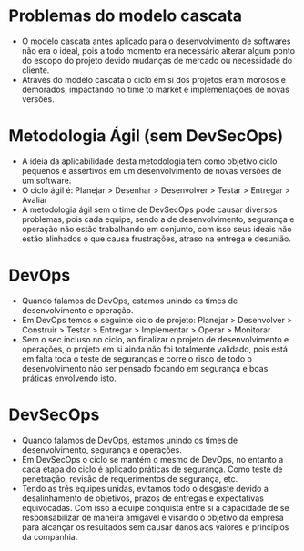 # Problemas do modelo cascata
- O modelo cascata antes aplicado para o desenvolvimento de softwares não era o ideal, pois a todo momento era necessário alterar algum ponto do escopo do projeto devido mudanças de mercado ou necessidade do cliente.
- Através do modelo cascata o ciclo em si dos projetos eram morosos e demorados, impactando no time to market e implementações de novas versões.


# Metodologia Ágil (sem DevSecOps)
- A ideia da aplicabilidade desta metodologia tem como objetivo ciclo pequenos e assertivos em um desenvolvimento de novas versões de um software.
- O ciclo ágil é: Planejar > Desenhar > Desenvolver > Testar > Entregar > Avaliar
- A metodologia ágil sem o time de DevSecOps pode causar diversos problemas, pois cada equipe, sendo a de desenvolvimento, segurança e operação não estão trabalhando em conjunto, com isso seus ideais não estão alinhados o que causa frustrações, atraso na entrega e desunião. 

# DevOps
- Quando falamos de DevOps, estamos unindo os times de desenvolvimento e operação.
- Em DevOps temos o seguinte ciclo de projeto: Planejar > Desenvolver > Construir > Testar > Entregar > Implementar > Operar > Monitorar
- Sem o sec incluso no ciclo, ao finalizar o projeto de desenvolvimento e operações, o projeto em si ainda não foi totalmente validado, pois está em falta toda o teste de seguranças e corre o risco de todo o desenvolvimento não ser pensado focando em segurança e boas práticas envolvendo isto.

# DevSecOps
- Quando falamos de DevOps, estamos unindo os times de desenvolvimento, segurança e operações.
- Em DevSecOps o ciclo se mantém o mesmo de DevOps, no entanto a cada etapa do ciclo é aplicado práticas de segurança. Como teste de penetração, revisão de requerimentos de segurança, etc.
- Tendo as três equipes unidas, evitamos todo o desgaste devido a desalinhamento de objetivos, prazos de entregas e expectativas equivocadas. Com isso a equipe conquista entre si a capacidade de se responsabilizar de maneira amigável e visando o objetivo da empresa para alcançar os resultados sem causar danos aos valores e princípios da companhia.